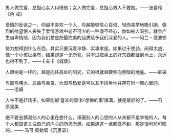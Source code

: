 男人做完爱，总担心女人纠缠他；女人做完爱，总担心男人不要她。——张爱玲《色·戒》

爱情的反讽之一，你越不喜欢一个人，你越能够信心百倍、轻而易举地吸引她，强烈的欲望使人丧失了爱情游戏中必不可少的一种漫不经心，你如被人吸引，就会产生自卑情结，因为我们总是把最完美的品质赋予我们深爱的人。——阿兰・德波顿

努力想得到什么东西，其实只要沉着冷静、实事求是。如果过于使劲，闹得太凶，像一个小孩扯桌布，结果却是一无所获，只不过把桌上的好东西都扯到地上，永远也得不到了。——卡夫卡《城堡》

人跟树是一样的，越是向往高处的阳光，它的根就越要伸向黑暗的地底。——尼采

卑鄙与伟大、恶毒与善良、仇恨与热爱是可以互不排斥地并存在同一颗心里的。——毛姆

人生不是赶场子，如果能被‘喜欢的事’和‘想做的事’填满，就是最好的了。——石原里美

绝不要去猜测别人的心里在想什么，琢磨别人的心思的人从来都不是幸福的人。每个人都应该关注自己的内心的所思所想，如果连这一点都做不到，那是很可悲可叹的。—— 马可·奥勒留《沉思录》
